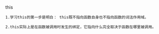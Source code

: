 this

    1.学习this的第一步是明白： this既不指向函数自身也不指向函数的词法作用域。
    
    2.this实际上是在函数被调用时发生的绑定，它指向什么完全取决于函数在哪里被调用。